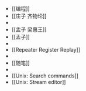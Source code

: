 - [[编程]]
- [[庄子 齐物论]]
-
- [[孟子 梁惠王]]
- [[孟子]]
-
- [[Repeater Register Replay]]
-
- [[随笔]]
-
- [[Unix: Search commands]]
- [[Unix: Stream editor]]
